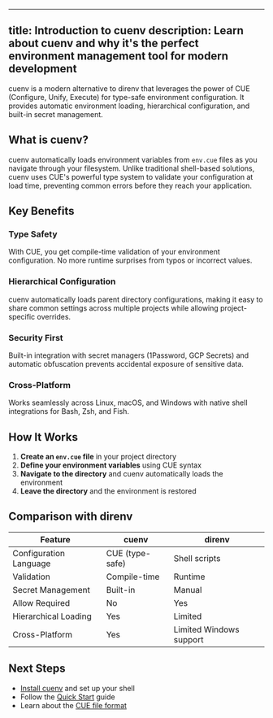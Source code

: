 ______________________________________________________________________

## title: Introduction to cuenv description: Learn about cuenv and why it's the perfect environment management tool for modern development

cuenv is a modern alternative to direnv that leverages the power of CUE (Configure, Unify, Execute) for type-safe environment configuration. It provides automatic environment loading, hierarchical configuration, and built-in secret management.

## What is cuenv?

cuenv automatically loads environment variables from `env.cue` files as you navigate through your filesystem. Unlike traditional shell-based solutions, cuenv uses CUE's powerful type system to validate your configuration at load time, preventing common errors before they reach your application.

## Key Benefits

### Type Safety

With CUE, you get compile-time validation of your environment configuration. No more runtime surprises from typos or incorrect values.

### Hierarchical Configuration

cuenv automatically loads parent directory configurations, making it easy to share common settings across multiple projects while allowing project-specific overrides.

### Security First

Built-in integration with secret managers (1Password, GCP Secrets) and automatic obfuscation prevents accidental exposure of sensitive data.

### Cross-Platform

Works seamlessly across Linux, macOS, and Windows with native shell integrations for Bash, Zsh, and Fish.

## How It Works

1. **Create an `env.cue` file** in your project directory
1. **Define your environment variables** using CUE syntax
1. **Navigate to the directory** and cuenv automatically loads the environment
1. **Leave the directory** and the environment is restored

## Comparison with direnv

| Feature | cuenv | direnv |
|---------|-------|--------|
| Configuration Language | CUE (type-safe) | Shell scripts |
| Validation | Compile-time | Runtime |
| Secret Management | Built-in | Manual |
| Allow Required | No | Yes |
| Hierarchical Loading | Yes | Limited |
| Cross-Platform | Yes | Limited Windows support |

## Next Steps

- [Install cuenv](/installation/) and set up your shell
- Follow the [Quick Start](/quickstart/) guide
- Learn about the [CUE file format](/guides/cue-format/)
